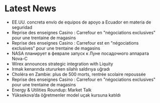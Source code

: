 # Latest News
-  EE.UU. concreta envío de equipos de apoyo a Ecuador en materia de seguridad
-  Reprise des enseignes Casino : Carrefour en "négociations exclusives" pour une trentaine de magasins
-  Reprise des enseignes Casino : Carrefour est en "négociations exclusives" pour une trentaine de magasins
-  NASA планирует в феврале запуск к Луне посадочного аппарата Nova-C
-  Wirex announces strategic integration with Liquity
-  Irmak kenarında otururken silahlı saldırıya uğradı
-  Choléra en Zambie: plus de 500 morts, rentrée scolaire repoussée
-  Reprise des enseignes Casino : Carrefour en "négociations exclusives" pour une trentaine de magasins
-  Energy & Utilities Roundup: Market Talk
-  Yüksekova’da öğretmenler model uçak kursuna katıldı
